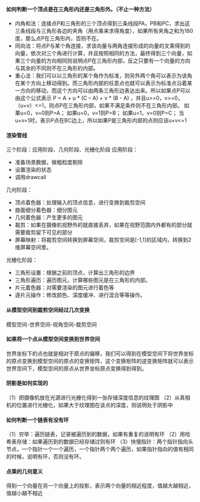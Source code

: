 #### 如何判断一个顶点是在三角形内还是三角形外。（不止一种方法）

 - 内角和法：连接点P和三角形的三个顶点得到三条线段PA，PB和PC，求出这三条线段与三角形各边的夹角（用点乘来求得角度），如果所有夹角之和为180度，那么点P在三角形内，否则不在。
 - 同向法：将点P与某个角连接，求该向量与两角连接形成的向量的叉乘得到的向量，依次对三个角进行计算，并且按照相同的方法，最终得到三个向量，如果三个向量的方向相同则说明点P在三角形内部，反之只要有一个向量的方向与其余的不同则不在三角形的内部。
 - 重心法：我们可以以三角形的某个角作为标准，则另外两个角可以表示为该角在某个方向上移动得到。而三角形内部的任意点也就可以表示为标准点沿着某一方向的移动，而这个方向可以由两条三角形边表达出来。所以如果点P可以由这个公式表示 P = A +  u * (C – A) + v * (B - A) ，并且u>=0，v>=0，（u+v）<=1，则点P在三角形内部，如果不满足条件则不在三角形内部。
如果u=0，v=0则P=A；
如果u=0，v=1则P=B；
如果u=1，v=0则P=C；
当u+v=1时，表示P点在BC边上，所以如果P是三角形内部的点则应该u+v<=1

#### 渲染管线

三个阶段：应用阶段、几何阶段、光栅化阶段
应用阶段：

 - 准备场景数据，做粗粒度剔除
 - 设置渲染的状态
 - 调用drawcall

几何阶段：
 - 顶点着色器：处理输入的顶点信息，进行变换到裁剪空间
 - 曲面细分着色器：细分图元
 - 几何着色器：产生更多的图元
 - 裁剪：如果在摄像机视野外的就直接丢弃，如果在视野范围内外都有的部分就需要裁剪留下可见的部分
 - 屏幕映射：将裁剪空间转换到屏幕空间，裁剪空间是[-1,1]的区域内，转换到2维屏幕空间里。

光栅化阶段：

 - 三角形设置：根据之前的顶点，计算出三角形的边界
 - 三角形遍历：遍历图元，计算哪些图元是在三角形的内部。
 - 片元着色器：对需要渲染的图元进行着色等
 - 逐片元操作：修改颜色、深度缓冲、进行混合等等操作。

#### 从模型空间到裁剪空间经过几次变换

模型空间-世界空间-视角空间-裁剪空间

#### 如果将一个点从模型空间变换到世界空间

世界坐标下的点也就是相对于原点的偏移，我们可以得到在模型空间下将世界坐标的原点变换到模型空间的原点的变换矩阵，这个变换矩阵的逆变换矩阵就可以表示世界空间下，模型空间的原点从世界坐标原点变换得到得到。

#### 阴影是如何实现的

（1）把摄像机放在光源进行光栅化得到一张存储深度信息的纹理图
（2）从真相机的位置进行光栅化，如果大于纹理图在该点的深度，则说明处于阴影中

#### 如何判断一个链表有没有环

（1）穷举：遍历链表，记录被遍历到的数据，如果有重复的说明有环
（2）用哈希表存储：如果遍历到的数据已经存储过则有环
（3）快慢指针：两个指针指向头节点，一个指针一个一个遍历，一个指针两个两个遍历，如果指针指向的值有相同的时候，说明有环，否则没有环。

#### 点乘的几何意义

得到一个向量在另一个向量上的投影，表示两个向量的相近程度，值越大越相近，值越小越不相近